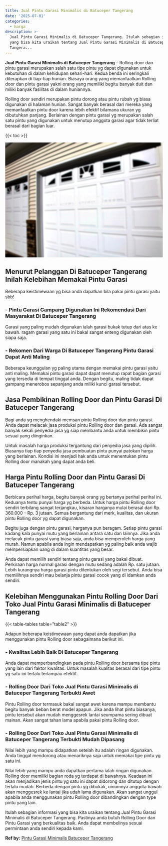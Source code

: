```yaml
---
title: Jual Pintu Garasi Minimalis di Batuceper Tangerang
date: '2025-07-01'
categories:
  - harga
description: >-
  Jual Pintu Garasi Minimalis di Batuceper Tangerang. Itulah sebagian informasi
  yang bisa kita uraikan tentang Jual Pintu Garasi Minimalis di Batuceper
  Tangera...
---
```


**Jual Pintu Garasi Minimalis di Batuceper Tangerang** – Rolling door dan pintu garasi merupakan salah satu tipe pintu yg dapat digunakan untuk kebutuhan di dalam kehidupan sehari-hari. Kedua benda ini seringkali diterapkan di tiap-tiap hunian. Biasaya orang yang memanfaatkan Rolling door dan pintu garasi yakni orang yang memiliki begitu banyak duit dan miliki banyak fasilitas di dalam huniannya.

Rolling door sendiri merupakan pintu dorong atau pintu rubah yg biasa digunakan di halaman hunian. Sangat banyak berasal dari mereka yang memanfaatkan pintu door karena lebih efektif bilamana ukuran yg dibutuhkan panjang. Berlainan dengan pintu garasi yg merupakan salah satu pintu yang digunakan untuk menutup anggota garasi agar tidak terliat berasal dari bagian luar.

{{< toc >}}

![Jual Pintu Garasi Minimalis di Batuceper Tangerang](/images/pintu-garasi-42.png)

## Menurut Pelanggan Di Batuceper Tangerang Inilah Kelebihan Memakai Pintu Garasi

Beberapa keistimewaan yg bisa anda dapatkan bila pakai pintu garasi yaitu sbb!

### \- Pintu Garasi Gampang Digunakan Ini Rekomendasi Dari Masyarakat Di Batuceper Tangerang

Garasi yang paling mudah digunakan ialah garasi bukak tutup dari atas ke bawah. ragam garasi yang satu ini bakal sangat enteng digunakan oleh siapa saja.

### \- Rekomen Dari Warga Di Batuceper Tangerang Pintu Garasi Dapat Anti Maling

Beberapa keunggulan yg paling utama dengan memakai pintu garasi yaitu anti maling. Memakai pintu garasi dapat dapat menutup rapat bagian garasi yang tersedia di tempat tinggal anda. Dengan begitu, maling tidak dapat gampang menerobos sepanjang anda miliki kunci garasi tersebut.

## Jasa Pembikinan Rolling Door dan Pintu Garasi Di Batuceper Tangerang

Bagi anda yg menghendaki memsan pintu Rolling door dan pintu garasi. Anda dapat melacak jasa produksi pintu Rolling door dan garasi. Ada sangat banyak sekali penyedia jasa yg siap membantu anda untuk membikin pintu sesuai yang diinginkan.

Untuk masalah harga produksi tergantung dari penyedia jasa yang dipilih. Biasanya tiap tiap penyedia jasa pembuatan pintu punyai patokan harga yang berlainan. Kondisi ini menjadi hak anda untuk menentukan pintu Rolling door manakah yang dapat anda beli.

## Harga Pintu Rolling Door dan Pintu Garasi Di Batuceper Tangerang

Berbicara perihal harga, begitu banyak orang yg bertanya perihal perihal ini. Keduanya tentu punyai harga yg berbeda. Untuk harga pintu Rolling door sendiri terbilang sangat terjangkau, kisaran harganya mulai berasal dari Rp. 360.000 – Rp. 3 jutaan. Semua bergantung dari merk, kualitas, dan ukuran pintu Rolling door yg dapat digunakan.

Begitu juga dengan pintu garasi, harganya pun beragam. Setiap pintu garasi kadang kala punyai mutu yang berlainan antara satu dan lainnya. Jika anda melacak pintu garasi yang biasa saja, anda bisa memperoleh harga yang murah. Namun apabila anda ingin mendapatkan yg paling baik anda wajib mempersiapkan uang di dalam kuantitas yang besar.

Anda dapat memilih sendiri tentang pintu garasi yang bakal dibuat. Perkiraan harga normal garasi dengan mutu sedang adalah Rp. satu jutaan. Lebih kurangnya harga garasi pintu ditentukan oleh segi tersebut. Anda bisa memilihnya sendiri mau belanja pintu garasi cocok yang di idamkan anda sendiri.

## Kelebihan Menggunakan Pintu Rolling Door Dari Toko Jual Pintu Garasi Minimalis di Batuceper Tangerang

{{< table-tables table="table2" >}}

Adapun beberapa keistimewaan yang dapat anda dapatkan jika menggunakan pintu Rolling door sebagaimana berikut ini.

### \- Kwalitas Lebih Baik Di Batuceper Tangerang

Anda dapat memperbandingkan pada pintu Rolling door bersama tipe pintu yang lain dari faktor kwalitas. Untuk masalah kualitas berasal dari tipe pintu yg satu ini terlalu terlampau efektif.

### \- Rolling Door Dari Toko Jual Pintu Garasi Minimalis di Batuceper Tangerang Terbukti Awet

Pintu Rolling door termasuk bakal sangat awet karena mampu membantu begitu banyak beban berat model apapun. Jika anda lihat pintu biasanya, pintu tersebut akan mudah menggesrek lantai seumpama sering dibuat mainan. Akan sangat tahan lama apabila pakai pintu Rolling door.

### \- Rolling Door Dari Toko Jual Pintu Garasi Minimalis di Batuceper Tangerang Terbukti Mudah Dipasang

Nilai lebih yang mampu didapatkan setelah itu adalah ringan digunakan. Anda tinggal mendorong atau menariknya saja untuk memakai tipe pintu yg satu ini.

Nilai lebih yang mampu anda dapatkan pertama ialah ringan digunakan. Rolling door memiliki bagian roda yg terdapat di bawahnya. Keadaan ini akan menjadikan jenis pintu yg satu ini dapat didorong dan ditutup dengan terlalu mudah. Berbeda dengan pintu yg dibukak, umumnya anggota bawah akan menggesrek ke lantai jika udah lama digunakan. Akan sangat unggul apabila anda menggunakan pintu Rolling door dibandingkan dengan type pintu yang lain.

Itulah sebagian informasi yang bisa kita uraikan tentang Jual Pintu Garasi Minimalis di Batuceper Tangerang. Pastinya anda butuh Rolling Door dan Pintu Garasi yang berkualitas baik. Anda dapat membelinya sesuai permintaan anda sendiri kepada kami.

**Ref by:** [Pintu Garasi Minimalis Batuceper Tangerang](https://id.wikipedia.org/wiki/Pintu)
